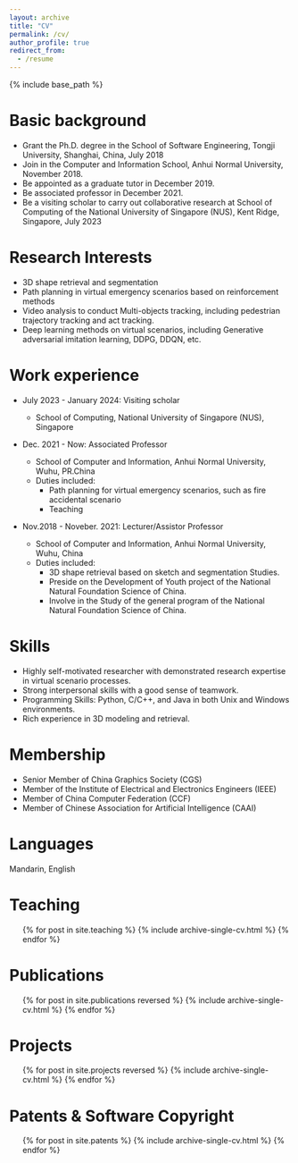 ```yaml
---
layout: archive
title: "CV"
permalink: /cv/
author_profile: true
redirect_from:
  - /resume
---
```


{% include base_path %}

Basic background
======
* Grant the Ph.D. degree in the School of Software Engineering, Tongji University, Shanghai, China, July 2018
* Join in the Computer and Information School, Anhui Normal University, November 2018.
* Be appointed as a graduate tutor in December 2019.
* Be associated professor in December 2021.
* Be a visiting scholar to carry out collaborative research at School of Computing of the National University of Singapore (NUS), Kent Ridge, Singapore, July 2023

Research Interests
======
* 3D shape retrieval and segmentation
* Path planning in virtual emergency scenarios based on reinforcement methods 
* Video analysis to conduct Multi-objects tracking, including pedestrian trajectory tracking and act tracking.
* Deep learning methods on virtual scenarios, including Generative adversarial imitation learning, DDPG, DDQN, etc.

Work experience
======
* July 2023 - January 2024: Visiting scholar
  * School of Computing, National University of Singapore (NUS), Singapore	  
* Dec. 2021 - Now: Associated Professor
  * School of Computer and Information, Anhui Normal University, Wuhu, PR.China
  * Duties included: 
    + Path planning for virtual emergency scenarios, such as fire accidental scenario
    + Teaching
  
* Nov.2018  - Noveber. 2021: Lecturer/Assistor Professor
  * School of Computer and Information, Anhui Normal University, Wuhu, China
  * Duties included: 
    + 3D shape retrieval based on sketch and segmentation Studies.
	+ Preside on the Development of Youth project of the National Natural Foundation Science of China. 
	+ Involve in the Study of the general program of the National Natural Foundation Science of China.
  
Skills
======
* Highly self-motivated researcher with demonstrated research expertise in virtual scenario processes. 
* Strong interpersonal skills with a good sense of teamwork.
* Programming Skills: Python, C/C++, and Java in both Unix and Windows environments.
* Rich experience in 3D modeling and retrieval.

Membership
======
* Senior Member of China Graphics Society (CGS)
* Member of the Institute of Electrical and Electronics Engineers (IEEE)
* Member of China Computer Federation (CCF)
* Member of Chinese Association for Artificial Intelligence (CAAI)

Languages
======
Mandarin, English

Teaching
======
<ul>{% for post in site.teaching %}
       {% include archive-single-cv.html %}
    {% endfor %}
</ul>

Publications
======
<ol>{% for post in site.publications reversed %}
       {% include archive-single-cv.html %}
    {% endfor %}
</ol>

Projects
======
<ul>{% for post in site.projects reversed %}
       {% include archive-single-cv.html %}
    {% endfor %}
</ul>

Patents & Software Copyright
======
<ol>{% for post in site.patents %}
         {% include archive-single-cv.html %}
      {% endfor %}
</ol>
